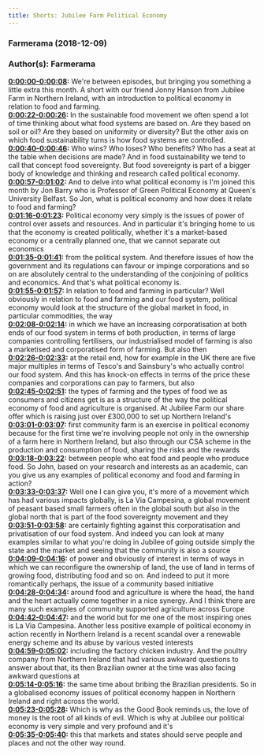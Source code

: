 ```yaml
---
title: Shorts: Jubilee Farm Political Economy
---
```

### Farmerama  (2018-12-09)  
### Author(s): Farmerama  

**[0:00:00-0:00:08](https://soundcloud.com/farmerama-radio/shorts-jubilee-farm-political-economy#t=0:00:00):**  We're between episodes, but bringing you something a little extra this month. A short with our  friend Jonny Hanson from Jubilee Farm in Northern Ireland, with an introduction to political  economy in relation to food and farming.  
**[0:00:22-0:00:26](https://soundcloud.com/farmerama-radio/shorts-jubilee-farm-political-economy#t=0:00:22):**  In the sustainable food movement we often spend a lot of time thinking about what food  systems are based on. Are they based on soil or oil? Are they based on uniformity or diversity?  But the other axis on which food sustainability turns is how food systems are controlled.  
**[0:00:40-0:00:46](https://soundcloud.com/farmerama-radio/shorts-jubilee-farm-political-economy#t=0:00:40):**  Who wins? Who loses? Who benefits? Who has a seat at the table when decisions are made?  And in food sustainability we tend to call that concept food sovereignty. But food sovereignty  is part of a bigger body of knowledge and thinking and research called political economy.  
**[0:00:57-0:01:02](https://soundcloud.com/farmerama-radio/shorts-jubilee-farm-political-economy#t=0:00:57):**  And to delve into what political economy is I'm joined this month by Jon Barry who is  Professor of Green Political Economy at Queen's University Belfast.  So Jon, what is political economy and how does it relate to food and farming?  
**[0:01:16-0:01:23](https://soundcloud.com/farmerama-radio/shorts-jubilee-farm-political-economy#t=0:01:16):**  Political economy very simply is the issues of power of control over assets and resources.  And in particular it's bringing home to us that the economy is created politically, whether  it's a market-based economy or a centrally planned one, that we cannot separate out economics  
**[0:01:35-0:01:41](https://soundcloud.com/farmerama-radio/shorts-jubilee-farm-political-economy#t=0:01:35):**  from the political system. And therefore issues of how the government and its regulations  can favour or impinge corporations and so on are absolutely central to the understanding  of the conjoining of politics and economics. And that's what political economy is.  
**[0:01:55-0:01:57](https://soundcloud.com/farmerama-radio/shorts-jubilee-farm-political-economy#t=0:01:55):**  In relation to food and farming in particular?  Well obviously in relation to food and farming and our food system, political economy would  look at the structure of the global market in food, in particular commodities, the way  
**[0:02:08-0:02:14](https://soundcloud.com/farmerama-radio/shorts-jubilee-farm-political-economy#t=0:02:08):**  in which we have an increasing corporatisation at both ends of our food system in terms of  both production, in terms of large companies controlling fertilisers, our industrialised  model of farming is also a marketised and corporatised form of farming. But also then  
**[0:02:26-0:02:33](https://soundcloud.com/farmerama-radio/shorts-jubilee-farm-political-economy#t=0:02:26):**  at the retail end, how for example in the UK there are five major multiples in terms  of Tesco's and Sainsbury's who actually control our food system. And this has knock-on effects  in terms of the price these companies and corporations can pay to farmers, but also  
**[0:02:45-0:02:51](https://soundcloud.com/farmerama-radio/shorts-jubilee-farm-political-economy#t=0:02:45):**  the types of farming and the types of food we as consumers and citizens get is as a structure  of the way the political economy of food and agriculture is organised.  At Jubilee Farm our share offer which is raising just over £300,000 to set up Northern Ireland's  
**[0:03:01-0:03:07](https://soundcloud.com/farmerama-radio/shorts-jubilee-farm-political-economy#t=0:03:01):**  first community farm is an exercise in political economy because for the first time we're involving  people not only in the ownership of a farm here in Northern Ireland, but also through  our CSA scheme in the production and consumption of food, sharing the risks and the rewards  
**[0:03:18-0:03:22](https://soundcloud.com/farmerama-radio/shorts-jubilee-farm-political-economy#t=0:03:18):**  between people who eat food and people who produce food.  So John, based on your research and interests as an academic, can you give us any examples  of political economy and food and farming in action?  
**[0:03:33-0:03:37](https://soundcloud.com/farmerama-radio/shorts-jubilee-farm-political-economy#t=0:03:33):**  Well one I can give you, it's more of a movement which has had various impacts globally, is  La Via Campesina, a global movement of peasant based small farmers often in the global south  but also in the global north that is part of the food sovereignty movement and they  
**[0:03:51-0:03:58](https://soundcloud.com/farmerama-radio/shorts-jubilee-farm-political-economy#t=0:03:51):**  are certainly fighting against this corporatisation and privatisation of our food system.  And indeed you can look at many examples similar to what you're doing in Jubilee of going  outside simply the state and the market and seeing that the community is also a source  
**[0:04:09-0:04:16](https://soundcloud.com/farmerama-radio/shorts-jubilee-farm-political-economy#t=0:04:09):**  of power and obviously of interest in terms of ways in which we can reconfigure the ownership  of land, the use of land in terms of growing food, distributing food and so on.  And indeed to put it more romantically perhaps, the issue of a community based initiative  
**[0:04:28-0:04:34](https://soundcloud.com/farmerama-radio/shorts-jubilee-farm-political-economy#t=0:04:28):**  around food and agriculture is where the head, the hand and the heart actually come together  in a nice synergy.  And I think there are many such examples of community supported agriculture across Europe  
**[0:04:42-0:04:47](https://soundcloud.com/farmerama-radio/shorts-jubilee-farm-political-economy#t=0:04:42):**  and the world but for me one of the most inspiring ones is La Via Campesina.  Another less positive example of political economy in action recently in Northern Ireland  is a recent scandal over a renewable energy scheme and its abuse by various vested interests  
**[0:04:59-0:05:02](https://soundcloud.com/farmerama-radio/shorts-jubilee-farm-political-economy#t=0:04:59):**  including the factory chicken industry.  And the poultry company from Northern Ireland that had various awkward questions to answer  about that, its then Brazilian owner at the time was also facing awkward questions at  
**[0:05:14-0:05:16](https://soundcloud.com/farmerama-radio/shorts-jubilee-farm-political-economy#t=0:05:14):**  the same time about bribing the Brazilian presidents.  So in a globalised economy issues of political economy happen in Northern Ireland and right  across the world.  
**[0:05:23-0:05:28](https://soundcloud.com/farmerama-radio/shorts-jubilee-farm-political-economy#t=0:05:23):**  Which is why as the Good Book reminds us, the love of money is the root of all kinds  of evil.  Which is why at Jubilee our political economy is very simple and very profound and it's  
**[0:05:35-0:05:40](https://soundcloud.com/farmerama-radio/shorts-jubilee-farm-political-economy#t=0:05:35):**  this that markets and states should serve people and places and not the other way round.  